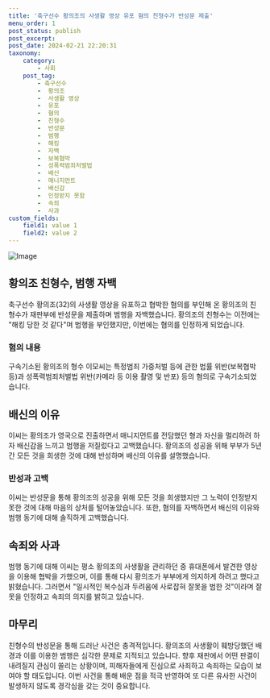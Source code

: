 ```yaml
---
title: '축구선수 황의조의 사생활 영상 유포 혐의 친형수가 반성문 제출'
menu_order: 1
post_status: publish
post_excerpt: 
post_date: 2024-02-21 22:20:31
taxonomy:
    category:
        - 사회
    post_tag:
        - 축구선수
        -  황의조
        -  사생활 영상
        -  유포
        -  혐의
        -  친형수
        -  반성문
        -  범행
        -  해킹
        -  자백
        -  보복협박
        -  성폭력범죄처벌법
        -  배신
        -  매니지먼트
        -  배신감
        -  인정받지 못함
        -  속죄
        -  사과
custom_fields:
    field1: value 1
    field2: value 2
---
```


![Image](https://imgnews.pstatic.net/image/014/2024/02/21/0005145078_001_20240221072403753.jpg?type=w647)

## 황의조 친형수, 범행 자백
축구선수 황의조(32)의 사생활 영상을 유포하고 협박한 혐의를 부인해 온 황의조의 친형수가 재판부에 반성문을 제출하며 범행을 자백했습니다. 황의조의 친형수는 이전에는 "해킹 당한 것 같다"며 범행을 부인했지만, 이번에는 혐의를 인정하게 되었습니다.
### 혐의 내용
구속기소된 황의조의 형수 이모씨는 특정범죄 가중처벌 등에 관한 법률 위반(보복협박 등)과 성폭력범죄처벌법 위반(카메라 등 이용 촬영 및 반포) 등의 혐의로 구속기소되었습니다.
## 배신의 이유
이씨는 황의조가 영국으로 진출하면서 매니지먼트를 전담했던 형과 자신을 멀리하려 하자 배신감을 느끼고 범행을 저질렀다고 고백했습니다. 황의조의 성공을 위해 부부가 5년간 모든 것을 희생한 것에 대해 반성하며 배신의 이유를 설명했습니다.
### 반성과 고백
이씨는 반성문을 통해 황의조의 성공을 위해 모든 것을 희생했지만 그 노력이 인정받지 못한 것에 대해 마음의 상처를 털어놓았습니다. 또한, 혐의를 자백하면서 배신의 이유와 범행 동기에 대해 솔직하게 고백했습니다.
## 속죄와 사과
범행 동기에 대해 이씨는 평소 황의조의 사생활을 관리하던 중 휴대폰에서 발견한 영상을 이용해 협박을 가했으며, 이를 통해 다시 황의조가 부부에게 의지하게 하려고 했다고 밝혔습니다. 그러면서 "일시적인 복수심과 두려움에 사로잡혀 잘못을 범한 것"이라며 잘못을 인정하고 속죄의 의지를 밝히고 있습니다.
## 마무리
친형수의 반성문을 통해 드러난 사건은 충격적입니다. 황의조의 사생활이 훼방당했던 배경과 이를 이용한 범행은 심각한 문제로 지적되고 있습니다. 향후 재판에서 어떤 판결이 내려질지 관심이 쏠리는 상황이며, 피해자들에게 진심으로 사죄하고 속죄하는 모습이 보여야 할 태도입니다. 이번 사건을 통해 배운 점을 적극 반영하여 또 다른 유사한 사건이 발생하지 않도록 경각심을 갖는 것이 중요합니다.
